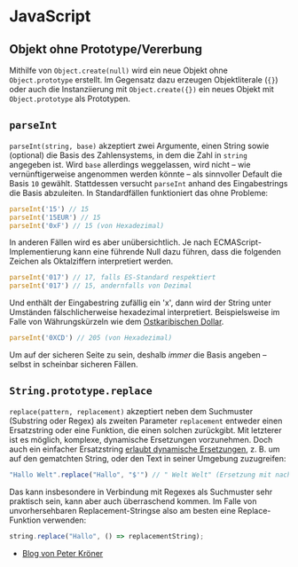 # JavaScript

## Objekt ohne Prototype/Vererbung

Mithilfe von `Object.create(null)` wird ein neue Objekt ohne `Object.prototype` erstellt. Im Gegensatz dazu erzeugen Objektliterale (`{}`) oder auch die Instanziierung mit `Object.create({})` ein neues Objekt mit `Object.prototype` als Prototypen.

## `parseInt`

`parseInt(string, base)` akzeptiert zwei Argumente, einen String sowie (optional) die Basis des Zahlensystems, in dem die Zahl in `string` angegeben ist. Wird `base` allerdings weggelassen, wird nicht – wie vernünftigerweise angenommen werden könnte – als sinnvoller Default die Basis `10` gewählt. Stattdessen versucht `parseInt` anhand des Eingabestrings die Basis abzuleiten. In Standardfällen funktioniert das ohne Probleme:

```js
parseInt('15') // 15
parseInt('15EUR') // 15
parseInt('0xF') // 15 (von Hexadezimal)
```

In anderen Fällen wird es aber unübersichtlich. Je nach ECMAScript-Implementierung kann eine führende Null dazu führen, dass die folgenden Zeichen als Oktalziffern interpretiert werden.

```js
parseInt('017') // 17, falls ES-Standard respektiert
parseInt('017') // 15, andernfalls von Dezimal
```

Und enthält der Eingabestring zufällig ein 'x', dann wird der String unter Umständen fälschlicherweise hexadezimal interpretiert. Beispielsweise im Falle von Währungskürzeln wie dem [Ostkaribischen Dollar](https://www.xe.com/currency/xcd-east-caribbean-dollar).

```js
parseInt('0XCD') // 205 (von Hexadezimal)
```

Um auf der sicheren Seite zu sein, deshalb *immer* die Basis angeben – selbst in scheinbar sicheren Fällen.

## `String.prototype.replace`

`replace(pattern, replacement)` akzeptiert neben dem Suchmuster (Substring oder Regex) als zweiten Parameter `replacement` entweder einen Ersatzstring oder eine Funktion, die einen solchen zurückgibt. Mit letzterer ist es möglich, komplexe, dynamische Ersetzungen vorzunehmen. Doch auch ein einfacher Ersatzstring [erlaubt dynamische Ersetzungen](https://developer.mozilla.org/en-US/docs/Web/JavaScript/Reference/Global_Objects/String/replace#Specifying_a_string_as_a_parameter), z. B. um auf den gematchten String, oder den Text in seiner Umgebung zuzugreifen:

```js
"Hallo Welt".replace("Hallo", "$'") // " Welt Welt" (Ersetzung mit nachfolgendem String)
```

Das kann insbesondere in Verbindung mit Regexes als Suchmuster sehr praktisch sein, kann aber auch überraschend kommen. Im Falle von unvorhersehbaren Replacement-Stringse also am besten eine Replace-Funktion verwenden:

```js
string.replace("Hallo", () => replacementString);
```

* [Blog von Peter Kröner](https://www.peterkroener.de/string-prototype-replace-ist-eine-falle/)
